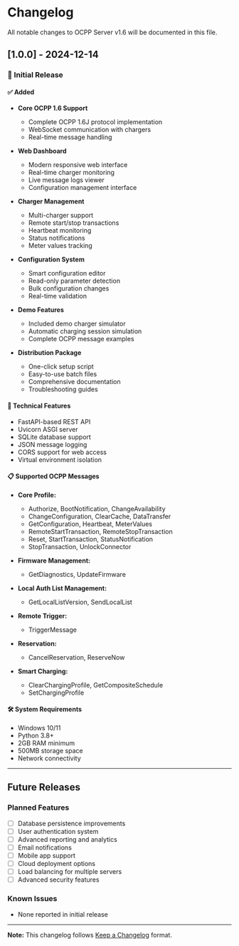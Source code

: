 # Changelog

All notable changes to OCPP Server v1.6 will be documented in this file.

## [1.0.0] - 2024-12-14

### 🎉 Initial Release

#### ✅ Added
- **Core OCPP 1.6 Support**
  - Complete OCPP 1.6J protocol implementation
  - WebSocket communication with chargers
  - Real-time message handling

- **Web Dashboard**
  - Modern responsive web interface
  - Real-time charger monitoring
  - Live message logs viewer
  - Configuration management interface

- **Charger Management**
  - Multi-charger support
  - Remote start/stop transactions
  - Heartbeat monitoring
  - Status notifications
  - Meter values tracking

- **Configuration System**
  - Smart configuration editor
  - Read-only parameter detection
  - Bulk configuration changes
  - Real-time validation

- **Demo Features**
  - Included demo charger simulator
  - Automatic charging session simulation
  - Complete OCPP message examples

- **Distribution Package**
  - One-click setup script
  - Easy-to-use batch files
  - Comprehensive documentation
  - Troubleshooting guides

#### 🔧 Technical Features
- FastAPI-based REST API
- Uvicorn ASGI server
- SQLite database support
- JSON message logging
- CORS support for web access
- Virtual environment isolation

#### 📋 Supported OCPP Messages
- **Core Profile:**
  - Authorize, BootNotification, ChangeAvailability
  - ChangeConfiguration, ClearCache, DataTransfer
  - GetConfiguration, Heartbeat, MeterValues
  - RemoteStartTransaction, RemoteStopTransaction
  - Reset, StartTransaction, StatusNotification
  - StopTransaction, UnlockConnector

- **Firmware Management:**
  - GetDiagnostics, UpdateFirmware

- **Local Auth List Management:**
  - GetLocalListVersion, SendLocalList

- **Remote Trigger:**
  - TriggerMessage

- **Reservation:**
  - CancelReservation, ReserveNow

- **Smart Charging:**
  - ClearChargingProfile, GetCompositeSchedule
  - SetChargingProfile

#### 🛠️ System Requirements
- Windows 10/11
- Python 3.8+
- 2GB RAM minimum
- 500MB storage space
- Network connectivity

---

## Future Releases

### Planned Features
- [ ] Database persistence improvements
- [ ] User authentication system
- [ ] Advanced reporting and analytics
- [ ] Email notifications
- [ ] Mobile app support
- [ ] Cloud deployment options
- [ ] Load balancing for multiple servers
- [ ] Advanced security features

### Known Issues
- None reported in initial release

---

**Note:** This changelog follows [Keep a Changelog](https://keepachangelog.com/) format. 